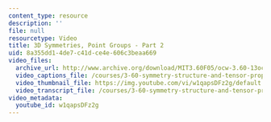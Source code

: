 ```yaml
---
content_type: resource
description: ''
file: null
resourcetype: Video
title: 3D Symmetries, Point Groups - Part 2
uid: 8a355dd1-4de7-c41d-ce4e-606c3beaa669
video_files:
  archive_url: http://www.archive.org/download/MIT3.60F05/ocw-3.60-13oct2005-pt2-220k.mp4
  video_captions_file: /courses/3-60-symmetry-structure-and-tensor-properties-of-materials-fall-2005/3db45888f58350b3b4b76027f4429e85_w1qapsDFz2g.vtt
  video_thumbnail_file: https://img.youtube.com/vi/w1qapsDFz2g/default.jpg
  video_transcript_file: /courses/3-60-symmetry-structure-and-tensor-properties-of-materials-fall-2005/6bce48b94821ad160714be5c63ffadbd_w1qapsDFz2g.pdf
video_metadata:
  youtube_id: w1qapsDFz2g
---
```

